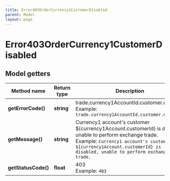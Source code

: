 ```yaml
---
title: Error403OrderCurrency1CustomerDisabled
parent: Model
layout: page
---
```


# Error403OrderCurrency1CustomerDisabled

## Model getters

Method name | Return type | Description | Notes
------------ | ------------- | ------------- | -------------
**getErrorCode()** | **string** | trade.currency1AccountId.customer.disabled <br>Example: `trade.currency1AccountId.customer.disabled` |
**getMessage()** | **string** | Currency1 account's customer ${currency1Account.customerId} is disabled, unable to perform exchange trade. <br>Example: `Currency1 account's customer ${currency1Account.customerId} is disabled, unable to perform exchange trade.` |
**getStatusCode()** | **float** | 403 <br>Example: `403` |

